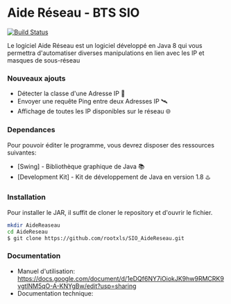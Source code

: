 # Aide Réseau - BTS SIO

[![Build Status](https://travis-ci.org/joemccann/dillinger.svg?branch=master)](https://travis-ci.org/joemccann/dillinger)

Le logiciel Aide Réseau est un logiciel développé en Java 8 qui vous permettra d'automatiser diverses manipulations en lien avec les IP et masques de sous-réseau

### Nouveaux ajouts

  - Détecter la classe d'une Adresse IP 🔖
  - Envoyer une requête Ping entre deux Adresses IP 🛰️
  - Affichage de toutes les IP disponibles sur le réseau 🌐

### Dependances

Pour pouvoir éditer le programme, vous devrez disposer des ressources suivantes:

* [Swing] - Bibliothèque graphique de Java 📚
* [Development Kit] - Kit de développement de Java en version 1.8 ♨️

### Installation

Pour installer le JAR, il suffit de cloner le repository et d'ouvrir le fichier.

```sh
mkdir AideReaseau
cd AideReseau
$ git clone https://github.com/rootxls/SIO_AideReseau.git
```

### Documentation

  - Manuel d'utilisation: https://docs.google.com/document/d/1eDQf6NY7iOiokJK9hw9RMCRK9vgtlNM5qO-A-KNYgBw/edit?usp=sharing
  - Documentation technique: 
